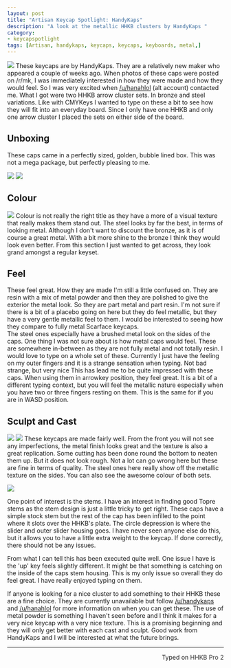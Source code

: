 ```yaml
---
layout: post
title: "Artisan Keycap Spotlight: HandyKaps"
description: "A look at the metallic HHKB clusters by HandyKaps "
category: 
- keycapspotlight
tags: [Artisan, handykaps, keycaps, keycaps, keyboards, metal,]
---
```

![](http://i.imgur.com/MJQFI9n.jpg)
These keycaps are by HandyKaps. They are a relatively new maker who appeared a couple of weeks ago. When photos of these caps were posted  on /r/mk, I was immediately interested in how they were made and how they would feel. So I was very excited when [/u/hanahlol](https://reddit.com/u/hanahlol) (alt account) contacted me. What I got were two HHKB arrow cluster sets. In bronze and steel variations.
Like with CMYKeys I wanted to type on these a bit to see how they will fit into an everyday board. Since I only have one HHKB and only one arrow cluster I placed the sets on either side of the board.

## Unboxing
These caps came in a perfectly sized, golden, bubble lined box. This was not a mega package, but perfectly pleasing to me.

![](http://i.imgur.com/5R2Ia83.jpg?1)
![](http://i.imgur.com/6lkkzxe.jpg)

## Colour		
![](http://i.imgur.com/tbBVtqC.jpg)
Colour is not really the right title as they have a more of a visual texture that really makes them stand out. The steel looks by far the best, in terms of looking metal. Although I don't want to discount the bronze, as it is of course a great metal. With a bit more shine to the bronze I think they would look even better. From this section I just wanted to get across, they look grand amongst a regular keyset.

## Feel
These feel great. How they are made I'm still a little confused on. They are resin with a mix of metal powder and then they are polished to give the exterior the metal look. So they are part metal and part resin. I'm not sure if there is a bit of a placebo going on here  but they do feel metallic, but they have a very gentle metallic feel to them. I would be interested to seeing how they compare to fully metal Scarface keycaps.   
The steel ones especially have a brushed metal look on the sides of the caps. One thing I was not sure about is how metal caps would feel. These are somewhere in-between as they are not fully metal and not totally resin. I would love to type on a whole set of these. Currently I just have the feeling on my outer fingers and it is a strange sensation when typing. Not bad strange, but very nice This has lead me to be quite impressed with these caps. When using them in arrowkey position, they feel great. It is a bit of a different typing context, but you will feel the metallic nature especially when you have two or three fingers resting on them. This is the same for if you are in WASD position.

## Sculpt and Cast
<img src="http://i.imgur.com/VUtZVBM.jpg">
<img src="http://i.imgur.com/s1c3cDj.jpg">
These keycaps are made fairly well. From the front you will not see any imperfections, the metal finish looks great and the texture is also a great replication. Some cutting has been done round the bottom to neaten them up. But it does not look rough. Not a lot can go wrong here but these are fine in terms of quality. The steel ones here really show off the metallic texture on the sides. You can also see the awesome colour of both sets.

![](http://i.imgur.com/W8JYpo3.jpg)

One point of interest is the stems. I have an interest in finding good Topre stems as the stem design is just a little tricky to get right. These caps have a simple stock stem but the rest of the cap has been infilled to the point where it slots over the HHKB's plate. The circle depression is where the slider and outer slider housing goes. I have never seen anyone else do this, but it allows you to have a little extra weight to the keycap. If done correctly, there should not be any issues.  

From what I can tell this has been executed quite well. One issue I have is the 'up' key feels slightly different. It might be that something is catching on the inside of the caps stem housing. This is my only issue so overall they do feel great. I have really enjoyed typing on them.

If anyone is looking for a nice cluster to add something to their HHKB these are a fine choice. They are currently unavailable but follow [/u/handykaps](https://reddit.com/u/handykaps) and [/u/hanahlol](https://reddit.com/u/hanahlol) for more information on when you can get these. The use of metal powder is something I haven't seen before and I think it makes for a very nice keycap with a very nice texture. This is a promising beginning and they will only get better with each cast and sculpt. Good work from HandyKaps and I will be interested at what the future brings.


---------------------------------
 <p style="text-align: right" title="Equipped with Hasu's alternative controller">Typed on <font color="#373737">HHKB Pro 2</font></p>
